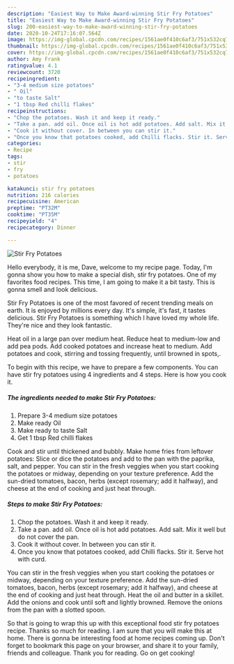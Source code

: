 ```yaml
---
description: "Easiest Way to Make Award-winning Stir Fry Potatoes"
title: "Easiest Way to Make Award-winning Stir Fry Potatoes"
slug: 200-easiest-way-to-make-award-winning-stir-fry-potatoes
date: 2020-10-24T17:16:07.564Z
image: https://img-global.cpcdn.com/recipes/1561ae0f410c6af3/751x532cq70/stir-fry-potatoes-recipe-main-photo.jpg
thumbnail: https://img-global.cpcdn.com/recipes/1561ae0f410c6af3/751x532cq70/stir-fry-potatoes-recipe-main-photo.jpg
cover: https://img-global.cpcdn.com/recipes/1561ae0f410c6af3/751x532cq70/stir-fry-potatoes-recipe-main-photo.jpg
author: Amy Frank
ratingvalue: 4.1
reviewcount: 3720
recipeingredient:
- "3-4 medium size potatoes"
- " Oil"
- "to taste Salt"
- "1 tbsp Red chilli flakes"
recipeinstructions:
- "Chop the potatoes. Wash it and keep it ready."
- "Take a pan. add oil. Once oil is hot add potatoes. Add salt. Mix it well but do not cover the pan."
- "Cook it without cover. In between you can stir it."
- "Once you know that potatoes cooked, add Chilli flacks. Stir it. Serve hot with curd."
categories:
- Recipe
tags:
- stir
- fry
- potatoes

katakunci: stir fry potatoes 
nutrition: 216 calories
recipecuisine: American
preptime: "PT32M"
cooktime: "PT35M"
recipeyield: "4"
recipecategory: Dinner

---
```



![Stir Fry Potatoes](https://img-global.cpcdn.com/recipes/1561ae0f410c6af3/751x532cq70/stir-fry-potatoes-recipe-main-photo.jpg)

Hello everybody, it is me, Dave, welcome to my recipe page. Today, I'm gonna show you how to make a special dish, stir fry potatoes. One of my favorites food recipes. This time, I am going to make it a bit tasty. This is gonna smell and look delicious.

Stir Fry Potatoes is one of the most favored of recent trending meals on earth. It is enjoyed by millions every day. It's simple, it's fast, it tastes delicious. Stir Fry Potatoes is something which I have loved my whole life. They're nice and they look fantastic.

Heat oil in a large pan over medium heat. Reduce heat to medium-low and add pea pods. Add cooked potatoes and increase heat to medium. Add potatoes and cook, stirring and tossing frequently, until browned in spots,.


To begin with this recipe, we have to prepare a few components. You can have stir fry potatoes using 4 ingredients and 4 steps. Here is how you cook it.

<!--inarticleads1-->

##### The ingredients needed to make Stir Fry Potatoes:

1. Prepare 3-4 medium size potatoes
1. Make ready  Oil
1. Make ready to taste Salt
1. Get 1 tbsp Red chilli flakes


Cook and stir until thickened and bubbly. Make home fries from leftover potatoes: Slice or dice the potatoes and add to the pan with the paprika, salt, and pepper. You can stir in the fresh veggies when you start cooking the potatoes or midway, depending on your texture preference. Add the sun-dried tomatoes, bacon, herbs (except rosemary; add it halfway), and cheese at the end of cooking and just heat through. 

<!--inarticleads2-->

##### Steps to make Stir Fry Potatoes:

1. Chop the potatoes. Wash it and keep it ready.
1. Take a pan. add oil. Once oil is hot add potatoes. Add salt. Mix it well but do not cover the pan.
1. Cook it without cover. In between you can stir it.
1. Once you know that potatoes cooked, add Chilli flacks. Stir it. Serve hot with curd.


You can stir in the fresh veggies when you start cooking the potatoes or midway, depending on your texture preference. Add the sun-dried tomatoes, bacon, herbs (except rosemary; add it halfway), and cheese at the end of cooking and just heat through. Heat the oil and butter in a skillet. Add the onions and cook until soft and lightly browned. Remove the onions from the pan with a slotted spoon. 

So that is going to wrap this up with this exceptional food stir fry potatoes recipe. Thanks so much for reading. I am sure that you will make this at home. There is gonna be interesting food at home recipes coming up. Don't forget to bookmark this page on your browser, and share it to your family, friends and colleague. Thank you for reading. Go on get cooking!
